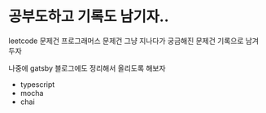 # 공부도하고 기록도 남기자..

leetcode 문제건 프로그래머스 문제건 그냥 지나다가 궁금해진 문제건 기록으로 남겨두자

나중에 gatsby 블로그에도 정리해서 올리도록 해보자

- typescript
- mocha
- chai
